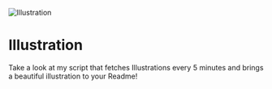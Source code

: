 ![Illustration](https://i.redd.it/ewfbj8osmzqb1.jpg?width=100&height=100)

# Illustration
Take a look at my script that fetches Illustrations every 5 minutes and brings a beautiful illustration to your Readme!